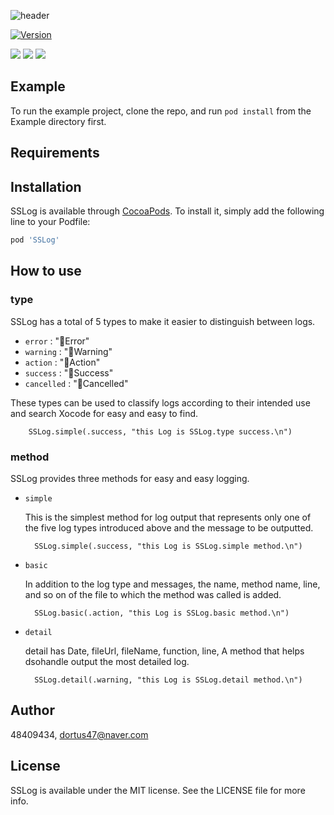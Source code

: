 
![header](https://capsule-render.vercel.app/api?&fontColor=4b3621&animation=fadeIn&type=waving&height=300&color=cbb199&text=SSLog&fontSize=70&fontAlignY=40&desc=SSLog%20is%20Simple%20Swift%20Log%20library.)



[![Version](https://img.shields.io/cocoapods/v/SSLog.svg?style=flat)](https://cocoapods.org/pods/SSLog)

<img src="https://img.shields.io/badge/Swift-FA7343?style=flat-square&logo=Swift&logoColor=white"/></a>
<img src="https://img.shields.io/badge/Xcode-147EFB?style=flat-square&logo=Xcode&logoColor=white"/></a>
<img src="https://img.shields.io/badge/CocoaPods-EE3322?style=flat-square&logo=CocoaPods&logoColor=white"/></a>

## Example

To run the example project, clone the repo, and run `pod install` from the Example directory first.

## Requirements

## Installation

SSLog is available through [CocoaPods](https://cocoapods.org). To install
it, simply add the following line to your Podfile:

```ruby
pod 'SSLog'
```

## How to use

### type
SSLog has a total of 5 types to make it easier to distinguish between logs.
- `error` : "📕Error"
- `warning` : "📙Warning"
- `action` : "📗Action"
- `success` : "📘Success"
- `cancelled` : "📓Cancelled"

These types can be used to classify logs according to their intended use and search Xocode for easy and easy to find.

        SSLog.simple(.success, "this Log is SSLog.type success.\n")


### method
SSLog provides three methods for easy and easy logging.
- `simple`

    This is the simplest method for log output that represents only one of the five log types introduced above and the message to be outputted.

        SSLog.simple(.success, "this Log is SSLog.simple method.\n")

- `basic`

    In addition to the log type and messages, the name, method name, line, and so on of the file to which the method was called is added.

        SSLog.basic(.action, "this Log is SSLog.basic method.\n")
- `detail`

    detail has Date, fileUrl, fileName, function, line, A method that helps dsohandle output the most detailed log.

        SSLog.detail(.warning, "this Log is SSLog.detail method.\n")


## Author

48409434, dortus47@naver.com

## License

SSLog is available under the MIT license. See the LICENSE file for more info.
